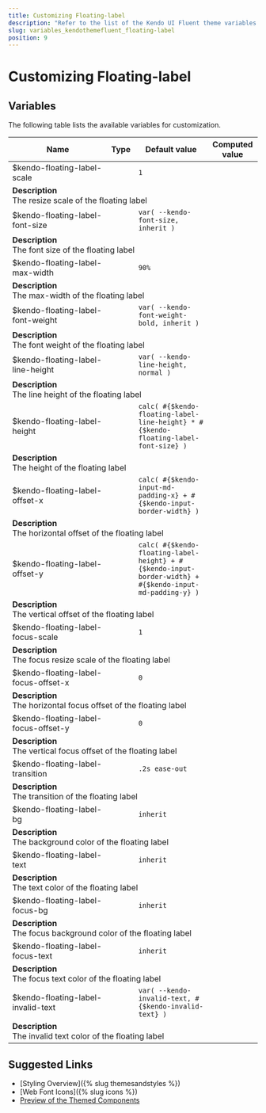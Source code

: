 ```yaml
---
title: Customizing Floating-label
description: "Refer to the list of the Kendo UI Fluent theme variables available for customization."
slug: variables_kendothemefluent_floating-label
position: 9
---
```


# Customizing Floating-label

## Variables

The following table lists the available variables for customization.

<table class="theme-variables">
    <colgroup>
    <col style="width: 200px; white-space:nowrap;" />
    <col />
    <col />
    <col />
</colgroup>
<thead>
    <tr>
        <th>Name</th>
        <th>Type</th>
        <th>Default value</th>
        <th>Computed value</th>
    </tr>
</thead>
<tbody>
        <tr>
    <td>$kendo-floating-label-scale</td>
    <td></td>
    <td><code>1</code></td>
    <td></td>
</tr>
<tr>
    <td colspan="4" class="theme-variables-description-container"><div><b>Description</b><div class="theme-variables-description">The resize scale of the floating label</div></div>
    </td>
</tr>
<tr>
    <td>$kendo-floating-label-font-size</td>
    <td></td>
    <td><code>var( --kendo-font-size, inherit )</code></td>
    <td></td>
</tr>
<tr>
    <td colspan="4" class="theme-variables-description-container"><div><b>Description</b><div class="theme-variables-description">The font size of the floating label</div></div>
    </td>
</tr>
<tr>
    <td>$kendo-floating-label-max-width</td>
    <td></td>
    <td><code>90%</code></td>
    <td></td>
</tr>
<tr>
    <td colspan="4" class="theme-variables-description-container"><div><b>Description</b><div class="theme-variables-description">The max-width of the floating label</div></div>
    </td>
</tr>
<tr>
    <td>$kendo-floating-label-font-weight</td>
    <td></td>
    <td><code>var( --kendo-font-weight-bold, inherit )</code></td>
    <td></td>
</tr>
<tr>
    <td colspan="4" class="theme-variables-description-container"><div><b>Description</b><div class="theme-variables-description">The font weight of the floating label</div></div>
    </td>
</tr>
<tr>
    <td>$kendo-floating-label-line-height</td>
    <td></td>
    <td><code>var( --kendo-line-height, normal )</code></td>
    <td></td>
</tr>
<tr>
    <td colspan="4" class="theme-variables-description-container"><div><b>Description</b><div class="theme-variables-description">The line height of the floating label</div></div>
    </td>
</tr>
<tr>
    <td>$kendo-floating-label-height</td>
    <td></td>
    <td><code>calc( #{$kendo-floating-label-line-height} * #{$kendo-floating-label-font-size} )</code></td>
    <td></td>
</tr>
<tr>
    <td colspan="4" class="theme-variables-description-container"><div><b>Description</b><div class="theme-variables-description">The height of the floating label</div></div>
    </td>
</tr>
<tr>
    <td>$kendo-floating-label-offset-x</td>
    <td></td>
    <td><code>calc( #{$kendo-input-md-padding-x} + #{$kendo-input-border-width} )</code></td>
    <td></td>
</tr>
<tr>
    <td colspan="4" class="theme-variables-description-container"><div><b>Description</b><div class="theme-variables-description">The horizontal offset of the floating label</div></div>
    </td>
</tr>
<tr>
    <td>$kendo-floating-label-offset-y</td>
    <td></td>
    <td><code>calc( #{$kendo-floating-label-height} + #{$kendo-input-border-width} + #{$kendo-input-md-padding-y} )</code></td>
    <td></td>
</tr>
<tr>
    <td colspan="4" class="theme-variables-description-container"><div><b>Description</b><div class="theme-variables-description">The vertical offset of the floating label</div></div>
    </td>
</tr>
<tr>
    <td>$kendo-floating-label-focus-scale</td>
    <td></td>
    <td><code>1</code></td>
    <td></td>
</tr>
<tr>
    <td colspan="4" class="theme-variables-description-container"><div><b>Description</b><div class="theme-variables-description">The focus resize scale of the floating label</div></div>
    </td>
</tr>
<tr>
    <td>$kendo-floating-label-focus-offset-x</td>
    <td></td>
    <td><code>0</code></td>
    <td></td>
</tr>
<tr>
    <td colspan="4" class="theme-variables-description-container"><div><b>Description</b><div class="theme-variables-description">The horizontal focus offset of the floating label</div></div>
    </td>
</tr>
<tr>
    <td>$kendo-floating-label-focus-offset-y</td>
    <td></td>
    <td><code>0</code></td>
    <td></td>
</tr>
<tr>
    <td colspan="4" class="theme-variables-description-container"><div><b>Description</b><div class="theme-variables-description">The vertical focus offset of the floating label</div></div>
    </td>
</tr>
<tr>
    <td>$kendo-floating-label-transition</td>
    <td></td>
    <td><code>.2s ease-out</code></td>
    <td></td>
</tr>
<tr>
    <td colspan="4" class="theme-variables-description-container"><div><b>Description</b><div class="theme-variables-description">The transition of the floating label</div></div>
    </td>
</tr>
<tr>
    <td>$kendo-floating-label-bg</td>
    <td></td>
    <td><code>inherit</code></td>
    <td></td>
</tr>
<tr>
    <td colspan="4" class="theme-variables-description-container"><div><b>Description</b><div class="theme-variables-description">The background color of the floating label</div></div>
    </td>
</tr>
<tr>
    <td>$kendo-floating-label-text</td>
    <td></td>
    <td><code>inherit</code></td>
    <td></td>
</tr>
<tr>
    <td colspan="4" class="theme-variables-description-container"><div><b>Description</b><div class="theme-variables-description">The text color of the floating label</div></div>
    </td>
</tr>
<tr>
    <td>$kendo-floating-label-focus-bg</td>
    <td></td>
    <td><code>inherit</code></td>
    <td></td>
</tr>
<tr>
    <td colspan="4" class="theme-variables-description-container"><div><b>Description</b><div class="theme-variables-description">The focus background color of the floating label</div></div>
    </td>
</tr>
<tr>
    <td>$kendo-floating-label-focus-text</td>
    <td></td>
    <td><code>inherit</code></td>
    <td></td>
</tr>
<tr>
    <td colspan="4" class="theme-variables-description-container"><div><b>Description</b><div class="theme-variables-description">The focus text color of the floating label</div></div>
    </td>
</tr>
<tr>
    <td>$kendo-floating-label-invalid-text</td>
    <td></td>
    <td><code>var( --kendo-invalid-text, #{$kendo-invalid-text} )</code></td>
    <td></td>
</tr>
<tr>
    <td colspan="4" class="theme-variables-description-container"><div><b>Description</b><div class="theme-variables-description">The invalid text color of the floating label</div></div>
    </td>
</tr>
</tbody>
</table>

## Suggested Links

* [Styling Overview]({% slug themesandstyles %})
* [Web Font Icons]({% slug icons %})
* [Preview of the Themed Components](../)

